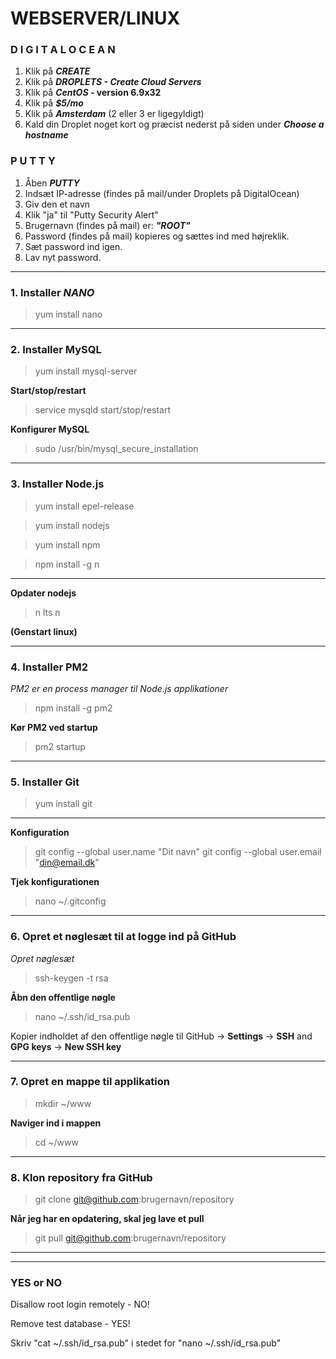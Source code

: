 # WEBSERVER/LINUX
 



### **D I G I T A L O C E A N**
1. Klik på **_CREATE_**
2. Klik på **_DROPLETS - Create Cloud Servers_**
3. Klik på **_CentOS_ - version 6.9x32**
4. Klik på **_$5/mo_**
5. Klik på **_Amsterdam_** (2 eller 3 er ligegyldigt)
6. Kald din Droplet noget kort og præcist nederst på siden under **_Choose a hostname_**


### **P U T T Y**
1. Åben **_PUTTY_**
2. Indsæt IP-adresse (findes på mail/under Droplets på DigitalOcean) 
3. Giv den et navn
4. Klik "ja" til "Putty Security Alert"
5. Brugernavn (findes på mail) er: **_"ROOT"_**
6. Password (findes på mail) kopieres og sættes ind med højreklik.
7. Sæt password ind igen.
8. Lav nyt password.

--- 

### 1. Installer **_NANO_**

> yum install nano

---

### 2. Installer MySQL

> yum install mysql-server

**Start/stop/restart**

> service mysqld start/stop/restart

**Konfigurer MySQL**

> sudo /usr/bin/mysql_secure_installation

---

### 3. Installer Node.js

> yum install epel-release

> yum install nodejs

> yum install npm

> npm install -g n

--- 

**Opdater nodejs**

> n lts
> n

**(Genstart linux)**

---

### 4. Installer PM2
_PM2 er en process manager til Node.js applikationer_

> npm install -g pm2

**Kør PM2 ved startup**

> pm2 startup

---

### 5. Installer Git

> yum install git

---

**Konfiguration**

> git config --global user.name "Dit navn"
> git config --global user.email "din@email.dk"

**Tjek konfigurationen**

> nano ~/.gitconfig

---

### 6. Opret et nøglesæt til at logge ind på GitHub
_Opret nøglesæt_

> ssh-keygen -t rsa


**Åbn den offentlige nøgle**

> nano ~/.ssh/id_rsa.pub

Kopier indholdet af den offentlige nøgle til GitHub -> **Settings** -> **SSH** and **GPG keys** -> **New SSH key**

---

### 7. Opret en mappe til applikation

> mkdir ~/www

**Naviger ind i mappen**

> cd ~/www

---

### 8. Klon repository fra GitHub

> git clone git@github.com:brugernavn/repository

**Når jeg har en opdatering, skal jeg lave et pull**

> git pull git@github.com:brugernavn/repository

---

---

### **YES or NO**
Disallow root login remotely - NO!

Remove test database - YES!

Skriv "cat ~/.ssh/id_rsa.pub" i stedet for "nano ~/.ssh/id_rsa.pub"








